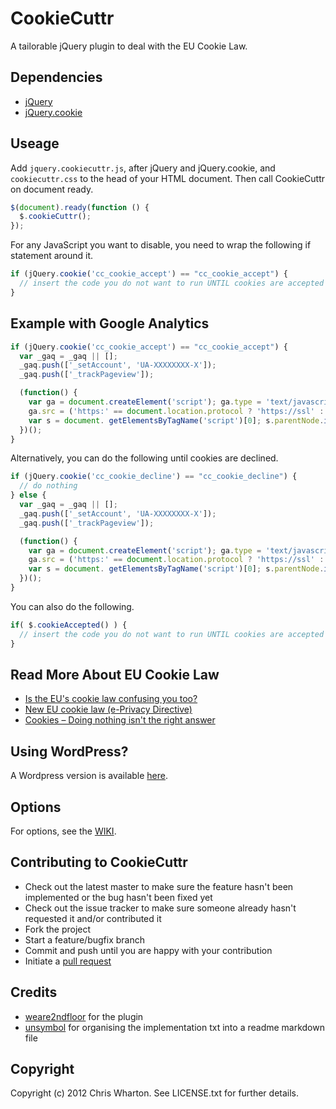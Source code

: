 CookieCuttr
===========

A tailorable jQuery plugin to deal with the EU Cookie Law.

Dependencies
------------

* [jQuery](https://github.com/jquery/jquery)
* [jQuery.cookie](https://github.com/carhartl/jquery-cookie)

Useage
------

Add `jquery.cookiecuttr.js`, after jQuery and jQuery.cookie, and `cookiecuttr.css` to the head of your HTML document. Then call CookieCuttr on document ready.

```javascript
$(document).ready(function () {
  $.cookieCuttr();
});
```

For any JavaScript you want to disable, you need to wrap the following if statement around it.

```javascript
if (jQuery.cookie('cc_cookie_accept') == "cc_cookie_accept") {
  // insert the code you do not want to run UNTIL cookies are accepted here
}
```

Example with Google Analytics
-----------------------------

```javascript
if (jQuery.cookie('cc_cookie_accept') == "cc_cookie_accept") {
  var _gaq = _gaq || [];
  _gaq.push(['_setAccount', 'UA-XXXXXXXX-X']);
  _gaq.push(['_trackPageview']);

  (function() {
    var ga = document.createElement('script'); ga.type = 'text/javascript'; ga.async = true;
    ga.src = ('https:' == document.location.protocol ? 'https://ssl' : 'http://www') + '.google-analytics.com/ga.js';
    var s = document. getElementsByTagName('script')[0]; s.parentNode.insertBefore(ga, s);
  })();
}
```

Alternatively, you can do the following until cookies are declined.

```javascript
if (jQuery.cookie('cc_cookie_decline') == "cc_cookie_decline") {
  // do nothing
} else {
  var _gaq = _gaq || [];
  _gaq.push(['_setAccount', 'UA-XXXXXXXX-X']);
  _gaq.push(['_trackPageview']);

  (function() {
    var ga = document.createElement('script'); ga.type = 'text/javascript'; ga.async = true;
    ga.src = ('https:' == document.location.protocol ? 'https://ssl' : 'http://www') + '.google-analytics.com/ga.js';
    var s = document. getElementsByTagName('script')[0]; s.parentNode.insertBefore(ga, s);
  })();
}
```

You can also do the following.

```javascript
if( $.cookieAccepted() ) {
  // insert the code you do not want to run UNTIL cookies are accepted here
}
```

Read More About EU Cookie Law
-----------------------------

* [Is the EU's cookie law confusing you too?](http://www.123-reg.co.uk/blog/security-issues/is-the-eus-cookie-law-confusing-you-too/)
* [New EU cookie law (e-Privacy Directive)](http://www.ico.gov.uk/for_organisations/privacy_and_electronic_communications/the_guide/cookies.aspx)
* [Cookies – Doing nothing isn't the right answer](http://chriswharton.me/2012/05/cookies-doing-nothing-isnt-the-right-answer/)

Using WordPress?
----------------

A Wordpress version is available [here](http://cookiecuttr.com/wordpress-plugin/).

Options
-------

For options, see the [WIKI](/weare2ndfloor/cookieCuttr/wiki/Options).

Contributing to CookieCuttr
---------------------------

* Check out the latest master to make sure the feature hasn't been implemented or the bug hasn't been fixed yet
* Check out the issue tracker to make sure someone already hasn't requested it and/or contributed it
* Fork the project
* Start a feature/bugfix branch
* Commit and push until you are happy with your contribution
* Initiate a [pull request](https://help.github.com/articles/using-pull-requests)

Credits
-------

* [weare2ndfloor](https://github.com/weare2ndfloor) for the plugin
* [unsymbol](https://github.com/unsymbol) for organising the implementation txt into a readme markdown file

Copyright
---------

Copyright (c) 2012 Chris Wharton. See LICENSE.txt for further details.
